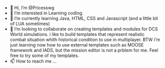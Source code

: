 - 👋 Hi, I’m @Pricesswg
- 👀 I’m interested in Learning coding.
- 🌱 I’m currently learning Java, HTML, CSS and Javascript (and a little bit of LUA sometimes)
- 💞️ I’m looking to collaborate on creating templates and modules for DCS World simulations. i like to build templates that represent realistic combat situation
whith historical condition to use in multiplayer. BTW i'm just learning now how to use external templates such as MOOSE framework and IADS, but the mission editor
is not a prblem for me. Feel free to try some of my templates.
- 📫 How to reach me ...

<!---
Pricesswg/Pricesswg is a ✨ special ✨ repository because its `README.md` (this file) appears on your GitHub profile.
You can click the Preview link to take a look at your changes.
--->
